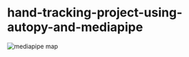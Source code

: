 # hand-tracking-project-using-autopy-and-mediapipe
![mediapipe map](https://user-images.githubusercontent.com/70411813/124967141-fc814080-e01b-11eb-8cc3-18da30cff65e.png)
